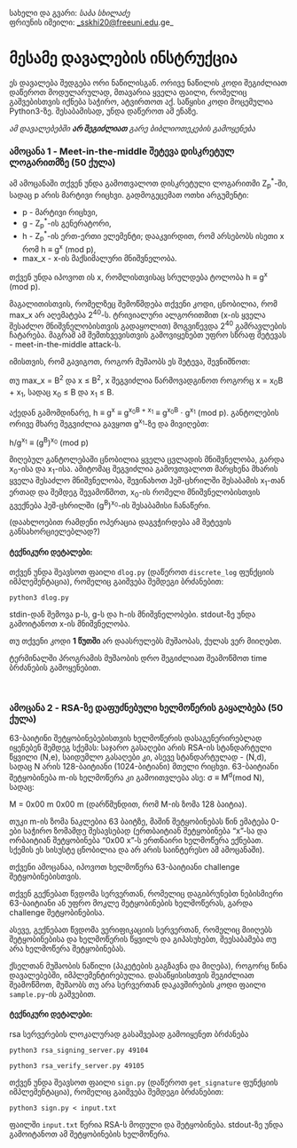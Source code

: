 სახელი და გვარი: _საბა სხილაძე_  
ფრიუნის იმეილი: _sskhi20@freeuni.edu.ge_

# მესამე დავალების ინსტრუქცია

ეს დავალება შედგება ორი ნაწილისგან. ორივე ნაწილის კოდი შეგიძლიათ დაწეროთ მოდულარულად, მთავარია ყველა ფაილი, რომელიც გაშვებისთვის იქნება საჭირო, ატვირთოთ აქ. საწყისი კოდი მოცემულია Python3-ზე. შესაბამისად, უნდა დაწეროთ ამ ენაზე. 

_ამ დავალებებში **არ შეგიძლიათ** გარე ბიბლიოთეკების გამოყენება_

### ამოცანა 1 - Meet-in-the-middle შეტევა დისკრეტულ ლოგარითმზე (50 ქულა)

ამ ამოცანაში თქვენ უნდა გამოთვალოთ დისკრეტული ლოგარითმი Z<sub>p</sub><sup>*</sup>-ში, სადაც p არის მარტივი რიცხვი. გადმოგეცემათ ოთხი არგუმენტი:

+ p - მარტივი რიცხვი,
+ g - Z<sub>p</sub><sup>*</sup>-ის გენერატორი,
+ h - Z<sub>p</sub><sup>*</sup>-ის ერთ-ერთი ელემენტი; დააკვირდით, რომ არსებობს ისეთი x რომ h ≡ g<sup>x</sup> (mod p),
+ max_x - x-ის მაქსიმალური მნიშვნელობა.

თქვენ უნდა იპოვოთ ის x, რომლისთვისაც სრულდება ტოლობა h ≡ g<sup>x</sup> (mod p).

მაგალითისთვის, რომელზეც შემოწმდება თქვენი კოდი, ცნობილია, რომ max_x არ აღემატება 2<sup>40</sup>-ს. ტრივიალური ალგორითმით (x-ის ყველა შესაძლო მნიშვნელობისთვის გადაყოლით) მოგვიწევდა 2<sup>40</sup> გამრავლების ჩატარება. მაგრამ ამ შემთხვევისთვის გამოვიყენებთ უფრო სწრაფ შეტევას - meet-in-the-middle attack-ს.

იმისთვის, რომ გავიგოთ, როგორ მუშაობს ეს შეტევა, შევნიშნოთ:

თუ max_x = B<sup>2</sup> და x ≤ B<sup>2</sup>, x შეგვიძლია წარმოვადგინოთ როგორც x = x<sub>0</sub>B + x<sub>1</sub>, სადაც x<sub>0</sub> ≤ B და x<sub>1</sub> ≤ B.

აქედან გამომდინარე, h ≡ g<sup>x</sup> ≡ g<sup>x<sub>0</sub>B + x<sub>1</sub></sup> ≡ g<sup>x<sub>0</sub>B</sup> ⋅ g<sup>x<sub>1</sub></sup> (mod p).
განტოლების ორივე მხარე შეგვიძლია გავყოთ g<sup>x<sub>1</sub></sup>-ზე და მივიღებთ:

h/g<sup>x<sub>1</sub></sup> ≡ (g<sup>B</sup>)<sup>x<sub>0</sub></sup> (mod p)

მიღებულ განტოლებაში ცნობილია ყველა ცვლადის მნიშვნელობა, გარდა x<sub>0</sub>-ისა და x<sub>1</sub>-ისა. ამიტომაც შეგვიძლია გამოვთვალოთ მარცხენა მხარის ყველა შესაძლო მნიშვნელობა, შევინახოთ ჰეშ-ცხრილში შესაბამის x<sub>1</sub>-თან ერთად და შემდეგ შევამოწმოთ, x<sub>0</sub>-ის რომელი მნიშვნელობისთვის გვექნება ჰეშ-ცხრილში (g<sup>B</sup>)<sup>x<sub>0</sub></sup>-ის შესაბამისი ჩანაწერი. 

(დაახლოებით რამდენი ოპერაცია დაგვჭირდება ამ შეტევის განსახორციელებლად?)

#### ტექნიკური დეტალები:

თქვენ უნდა შეავსოთ ფაილი `dlog.py` (დაწეროთ `discrete_log` ფუნქციის იმპლემენტაცია), რომელიც გაიშვება შემდეგი ბრძანებით:
```
python3 dlog.py
```

stdin-დან შემოვა p-ს, g-ს და h-ის მნიშვნელობები.
stdout-ზე უნდა გამოიტანოთ x-ის მნიშვნელობა. 

თუ თქვენი კოდი **1 წუთში** არ დაასრულებს მუშაობას, ქულას ვერ მიიღებთ.

ტერმინალში პროგრამის მუშაობის დრო შეგიძლიათ შეამოწმოთ time ბრძანების გამოყენებით.

<br>

### ამოცანა 2 - RSA-ზე დაფუძნებული ხელმოწერის გაყალბება (50 ქულა)
63-ბაიტინი შეტყობინებებისთვის ხელმოწერის დასაგენერირებლად იყენებენ შემდეგ სქემას: საჯარო გასაღები არის RSA-ის სტანდარტული წყვილი (N,e), საიდუმლო გასაღები კი, ასევე სტანდარტულად - (N,d), სადაც N არის 128-ბაიტიანი (1024-ბიტიანი) მთელი რიცხვი. 63-ბაიტიანი შეტყობინება m-ის ხელმოწერა კი გამოითვლება ასე: σ ≡ M<sup>d</sup>(mod N), სადაც:

M = 0x00 m 0x00 m
(დარწმუნდით, რომ M-ის ზომა 128 ბაიტია).

თუკი m-ის ზომა ნაკლებია 63 ბაიტზე, მაშინ შეტყობინებას წინ ემატება 0-ები საჭირო ზომამდე შესავსებად (ერთბაიტიან შეტყობინება “x”-სა და ორბაიტიან შეტყობინება “0x00 x”-ს ერთნაირი ხელმოწერა ექნებათ. სქემის ეს სისუსტე ცნობილია და არ არის საინტერესო ამ ამოცანაში).

თქვენი ამოცანაა, იპოვოთ ხელმოწერა 63-ბაიტიანი challenge შეტყობინებისთვის.

თქვენ გექნებათ წვდომა სერვერთან, რომელიც დაგიბრუნებთ ნებისმიერი 63-ბაიტიანი ან უფრო მოკლე შეტყობინების ხელმოწერას, გარდა challenge შეტყობინებისა.

ასევე, გექნებათ წვდომა ვერიფიკაციის სერვერთან, რომელიც მიიღებს შეტყობინებისა და ხელმოწერის წყვილს და გიპასუხებთ, შეესაბამება თუ არა ხელმოწერა შეტყობინებას.

ქსელთან მუშაობის ნაწილი (პაკეტების გაგზავნა და მიღება), როგორც წინა დავალებებში, იმპლემენტირებულია.
დასაწყისისთვის შეგიძლიათ შეამოწმოთ, მუშაობს თუ არა სერვერთან დაკავშირების კოდი ფაილი `sample.py`-ის გაშვებით.

#### ტექნიკური დეტალები:

rsa სერვერების ლოკალურად გასაშვებად გამოიყენეთ ბრძანება
```
python3 rsa_signing_server.py 49104 

python3 rsa_verify_server.py 49105
```

თქვენ უნდა შეავსოთ ფაილი `sign.py` (დაწეროთ `get_signature` ფუნქციის იმპლემენტაცია), რომელიც გაიშვება შემდეგი ბრძანებით:
```
python3 sign.py < input.txt
```

ფაილში `input.txt` წერია RSA-ს მოდული და შეტყობინება. 
stdout-ზე უნდა გამოიტანოთ ამ შეტყობინების ხელმოწერა.
